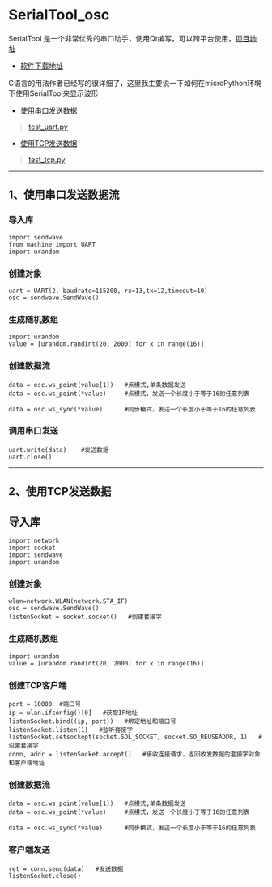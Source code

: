# SerialTool_osc

SerialTool 是一个非常优秀的串口助手，使用Qt编写，可以跨平台使用，[项目地址](https://github.com/gztss/SerialTool)

* [软件下载地址](https://github.com/gztss/SerialTool/releases/tag/v1.2.4)


C语言的用法作者已经写的很详细了，这里我主要说一下如何在microPython环境下使用SerialTool来显示波形

* [使用串口发送数据](##1、使用串口发送数据)
> [test_uart.py](./slave/Python/test_uart.py)

* [使用TCP发送数据](##2、使用TCP发送数据)

> [test_tcp.py](./slave/Python/test_tcp.py)

---

## 1、使用串口发送数据流

### 导入库 

    import sendwave
	from machine import UART
	import urandom	
### 创建对象

	uart = UART(2, baudrate=115200, rx=13,tx=12,timeout=10)
    osc = sendwave.SendWave()

### 生成随机数组

	import urandom
    value = [urandom.randint(20, 2000) for x in range(16)]

### 创建数据流

	data = osc.ws_point(value[1]) 	#点模式,单条数据发送
	data = osc.ws_point(*value) 	#点模式，发送一个长度小于等于16的任意列表

	data = osc.ws_sync(*value) 		#同步模式，发送一个长度小于等于16的任意列表
### 调用串口发送

	uart.write(data)	#发送数据 
	uart.close()

---

## 2、使用TCP发送数据

## 导入库 

	import network
	import socket
	import sendwave
	import urandom
	
### 创建对象

	wlan=network.WLAN(network.STA_IF)
    osc = sendwave.SendWave()
	listenSocket = socket.socket()   #创建套接字

### 生成随机数组

	import urandom
    value = [urandom.randint(20, 2000) for x in range(16)]
### 创建TCP客户端

	port = 10000  #端口号
	ip = wlan.ifconfig()[0]   #获取IP地址
	listenSocket.bind((ip, port))   #绑定地址和端口号
	listenSocket.listen(1)   #监听套接字
	listenSocket.setsockopt(socket.SOL_SOCKET, socket.SO_REUSEADDR, 1)   #设置套接字
	conn, addr = listenSocket.accept()   #接收连接请求，返回收发数据的套接字对象和客户端地址
### 创建数据流

	data = osc.ws_point(value[1]) 	#点模式,单条数据发送
	data = osc.ws_point(*value) 	#点模式，发送一个长度小于等于16的任意列表

	data = osc.ws_sync(*value) 		#同步模式，发送一个长度小于等于16的任意列表
### 客户端发送

	ret = conn.send(data)   #发送数据
	listenSocket.close() 


